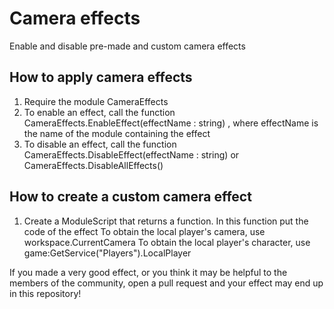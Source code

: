 # Camera effects
Enable and disable pre-made and custom camera effects

## How to apply camera effects
1. Require the module CameraEffects
2. To enable an effect, call the function CameraEffects.EnableEffect(effectName : string) , where effectName is the name of the module containing the effect
3. To disable an effect, call the function CameraEffects.DisableEffect(effectName : string) or CameraEffects.DisableAllEffects()

## How to create a custom camera effect
1. Create a ModuleScript that returns a function. In this function put the code of the effect
To obtain the local player's camera, use workspace.CurrentCamera
To obtain the local player's character, use game:GetService("Players").LocalPlayer

If you made a very good effect, or you think it may be helpful to the members of the community, open a pull request and your effect may end up in this repository!